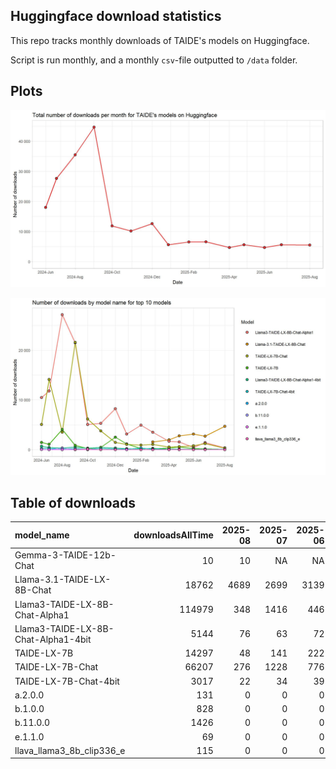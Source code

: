 ## Huggingface download statistics

This repo tracks monthly downloads of TAIDE's models on Huggingface.

Script is run monthly, and a monthly `csv`-file outputted to `/data` folder.

## Plots

!["Total downloads of TAIDE:s models on Huggingface."](https://github.com/nctu6/huggingface_stats/blob/main/plots/downloads_total.jpg)

!["Huggingface downloads by model plot."](https://github.com/nctu6/huggingface_stats/blob/main/plots/downloads_by_model.jpg)

## Table of downloads

|model_name                          | downloadsAllTime| 2025-08| 2025-07| 2025-06| 2025-05| 2025-04| 2025-03| 2025-02| 2025-01| 2024-12| 2024-11| 2024-10| 2024-09| 2024-08| 2024-07| 2024-06|
|:-----------------------------------|----------------:|-------:|-------:|-------:|-------:|-------:|-------:|-------:|-------:|-------:|-------:|-------:|-------:|-------:|-------:|-------:|
|Gemma-3-TAIDE-12b-Chat              |               10|      10|      NA|      NA|      NA|      NA|      NA|      NA|      NA|      NA|      NA|      NA|      NA|      NA|      NA|      NA|
|Llama-3.1-TAIDE-LX-8B-Chat          |            18762|    4689|    2699|    3139|    2770|    1975|    1554|      NA|      NA|      NA|      NA|      NA|      NA|      NA|      NA|      NA|
|Llama3-TAIDE-LX-8B-Chat-Alpha1      |           114979|     348|    1416|     446|    1549|    1675|    3484|    4922|    3122|    8215|    5272|    5042|   21499|   27164|   11808|   10491|
|Llama3-TAIDE-LX-8B-Chat-Alpha1-4bit |             5144|      76|      63|      72|     102|      99|     252|     172|     185|     312|     444|     301|     527|     324|     412|     671|
|TAIDE-LX-7B                         |            14297|      48|     141|     222|     558|     338|     145|     215|    1150|    2491|     463|     215|     860|    4063|    1098|    1454|
|TAIDE-LX-7B-Chat                    |            66207|     276|    1228|     776|     591|     527|    1045|     909|    1036|    1455|    3774|    6130|   21600|    3495|   14122|    5059|
|TAIDE-LX-7B-Chat-4bit               |             3017|      22|      34|      39|      40|      37|      94|     311|     104|     135|     217|     107|     194|     148|     208|     259|
|a.2.0.0                             |              131|       0|       0|       0|       0|       0|       0|       0|       0|       0|       0|       0|       0|       0|       0|      24|
|b.1.0.0                             |              828|       0|       0|       0|       0|       0|       0|       0|       0|       0|       0|       0|       0|       0|      15|       0|
|b.11.0.0                            |             1426|       0|       0|       0|       0|       0|       0|       0|       0|       0|       5|       0|       7|     302|       5|      36|
|e.1.1.0                             |               69|       0|       0|       0|       0|       0|       0|       0|       0|       0|       0|       0|       0|       5|       0|      14|
|llava_llama3_8b_clip336_e           |              115|       0|       0|       0|       0|       0|       0|       0|      NA|       0|       0|      81|      34|      NA|      NA|      NA|
